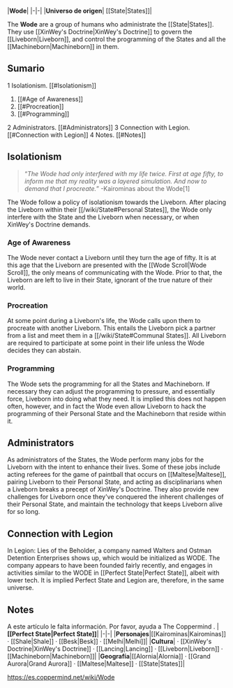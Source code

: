 |**Wode**|
|-|-|
|**Universo de origen**| [[State\|States]]|

The **Wode** are a group of humans who administrate the [[State\|States]]. They use [[XinWey's Doctrine\|XinWey's Doctrine]] to govern the [[Liveborn\|Liveborn]], and control the programming of the States and all the [[Machineborn\|Machineborn]] in them.

## Sumario

1 Isolationism. [[#Isolationism]] 

1. [[#Age of Awareness]] 
1. [[#Procreation]] 
1. [[#Programming]] 


2 Administrators. [[#Administrators]] 
3 Connection with Legion. [[#Connection with Legion]] 
4 Notes. [[#Notes]] 


## Isolationism
>“*The Wode had only interfered with my life twice. First at age fifty, to inform me that my reality was a layered simulation. And now to demand that I procreate.*”
\-Kairominas about the Wode[1]

The Wode follow a policy of isolationism towards the Liveborn. After placing the Liveborn within their [[/wiki/State#Personal States]], the Wode only interfere with the State and the Liveborn when necessary, or when XinWey's Doctrine demands.

### Age of Awareness
The Wode never contact a Liveborn until they turn the age of fifty. It is at this age that the Liveborn are presented with the [[Wode Scroll\|Wode Scroll]], the only means of communicating with the Wode. Prior to that, the Liveborn are left to live in their State, ignorant of the true nature of their world.

### Procreation
At some point during a Liveborn's life, the Wode calls upon them to procreate with another Liveborn. This entails the Liveborn pick a partner from a list and meet them in a [[/wiki/State#Communal States]]. All Liveborn are required to participate at some point in their life unless the Wode decides they can abstain.

### Programming
The Wode sets the programming for all the States and Machineborn. If necessary they can adjust the programming to pressure, and essentially force, Liveborn into doing what they need. It is implied this does not happen often, however, and in fact the Wode even allow Liveborn to hack the programming of their Personal State and the Machineborn that reside within it.

## Administrators
As administrators of the States, the Wode perform many jobs for the Liveborn with the intent to enhance their lives. Some of these jobs include acting referees for the game of paintball that occurs on [[Maltese\|Maltese]], pairing Liveborn to their Personal State, and acting as disciplinarians when a Liveborn breaks a precept of XinWey's Doctrine. They also provide new challenges for Liveborn once they've conquered the inherent challenges of their Personal State, and maintain the technology that keeps Liveborn alive for so long.

## Connection with Legion
In Legion: Lies of the Beholder, a company named Walters and Ostman Detention Enterprises shows up, which would be initialized as WODE. The company appears to have been founded fairly recently, and engages in activities similar to the WODE in [[Perfect State\|Perfect State]], albeit with lower tech. It is implied Perfect State and Legion are, therefore, in the same universe.

## Notes

A este artículo le falta información. Por favor, ayuda a The Coppermind .
|**[[Perfect State\|Perfect State]]**|
|-|-|
|**Personajes**|[[Kairominas\|Kairominas]] · [[Shale\|Shale]] · [[Besk\|Besk]] · [[Melhi\|Melhi]]|
|**Cultura**| · [[XinWey's Doctrine\|XinWey's Doctrine]] · [[Lancing\|Lancing]] · [[Liveborn\|Liveborn]] · [[Machineborn\|Machineborn]]|
|**Geografía**|[[Alornia\|Alornia]] · [[Grand Aurora\|Grand Aurora]] · [[Maltese\|Maltese]] · [[State\|States]]|



https://es.coppermind.net/wiki/Wode